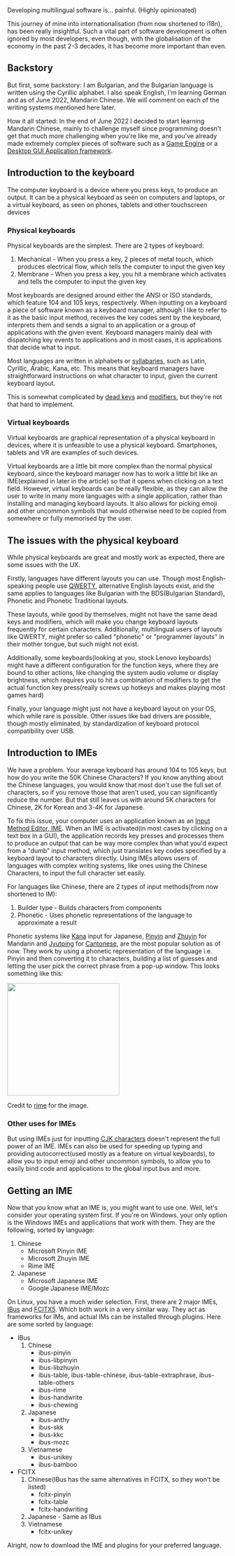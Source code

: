 Developing multilingual software is... painful. (Highly opinionated)

This journey of mine into internationalisation (from now shortened to i18n), has been really insightful. 
Such a vital part of software development is often ignored by most developers, even though, with the globalisation of the 
economy in the past 2-3 decades, it has become more important than even.

## Backstory
But first, some backstory: I am Bulgarian, and the Bulgarian language is written using the Cyrillic alphabet. 
I also speak English, I'm learning German and as of June 2022, Mandarin Chinese. 
We will comment on each of the writing systems mentioned here later.

How it all started: In the end of June 2022 I decided to start learning Mandarin Chinese, 
mainly to challenge myself since programming doesn't get that much more challenging when you're like me, and you've already made 
extremely complex pieces of software such as a [Game Engine](https://github.com/MadLadSquad/UntitledVulkanGameEngine) 
or a [Desktop GUI Application framework](https://github.com/MadLadSquad/UntitledImGuiFramework). 

## Introduction to the keyboard
The computer keyboard is a device where you press keys, to produce an output. It can be a physical keyboard as seen on computers
and laptops, or a virtual keyboard, as seen on phones, tablets and other touchscreen devices

### Physical keyboards
Physical keyboards are the simplest. There are 2 types of keyboard:
1. Mechanical - When you press a key, 2 pieces of metal touch, which produces electrical flow, which tells the computer to input
the given key
2. Membrane - When you press a key, you hit a membrane which activates and tells the computer to input the given key

Most keyboards are designed around either the ANSI or ISO standards, which feature 104 and 105 keys, respectively. When inputting
on a keyboard a piece of software known as a keyboard manager, although I like to refer to it as the basic input method, receives
the key codes sent by the keyboard, interprets them and sends a signal to an application or a group of applications with the
given event. Keyboard managers mainly deal with dispatching key events to applications and in most cases, it is applications
that decide what to input. 

Most languages are written in alphabets or [syllabaries](https://en.wikipedia.org/wiki/Syllabary), such as Latin, Cyrillic,
Arabic, Kana, etc. This means that keyboard managers have straightforward instructions on what character to input, given the
current keyboard layout.

This is somewhat complicated by [dead keys](https://en.wikipedia.org/wiki/Dead_key) and 
[modifiers](https://en.wikipedia.org/wiki/Modifier_key), but they're not that hard to implement.

### Virtual keyboards
Virtual keyboards are graphical representation of a physical keyboard in devices, where it is unfeasible to use a physical
keyboard. Smartphones, tablets and VR are examples of such devices.

Virtual keyboards are a little bit more complex than the normal physical keyboard, since the keyboard manager now has to work
a little bit like an IME(explained in later in the article) so that it opens when clicking on a text field. However, virtual
keyboards can be really flexible, as they can allow the user to write in many more languages with a single application, rather
than installing and managing keyboard layouts. It also allows for picking emoji and other uncommon symbols that would otherwise
need to be copied from somewhere or fully memorised by the user.

## The issues with the physical keyboard
While physical keyboards are great and mostly work as expected, there are some issues with the UX. 

Firstly, languages have different layouts you can use. Though most English-speaking people use 
[QWERTY](https://en.wikipedia.org/wiki/QWERTY), alternative English layouts exist, and the same applies to languages like
Bulgarian with the BDS(Bulgarian Standard), Phonetic and Phonetic Traditional layouts.

These layouts, while good by themselves, might not have the same dead keys and modifiers, which will make you change keyboard layouts
frequently for certain characters. Additionally, multilingual users of layouts like QWERTY, might prefer so called "phonetic"
or "programmer layouts" in their mother tongue, but such might not exist.

Additionally, some keyboards(looking at you, stock Lenovo keyboards) might have a different configuration for the function keys,
where they are bound to other actions, like changing the system audio volume or display brightness, which requires you to hit
a combination of modifiers to get the actual function key press(really screws up hotkeys and makes playing most games hard)

Finally, your language might just not have a keyboard layout on your OS, which while rare is possible. Other issues like bad
drivers are possible, though mostly eliminated, by standardization of keyboard protocol compatibility over USB.

## Introduction to IMEs
We have a problem. Your average keyboard has around 104 to 105 keys, 
but how do you write the 50K Chinese Characters? If you know anything about the Chinese languages, 
you would know that most don't use the full set of characters, so if you remove those that aren't used, you can 
significantly reduce the number. But that still leaves us with around 5K characters for Chinese, 
2K for Korean and 3-4K for Japanese.

To fix this issue, your computer uses an application known as an 
[Input Method Editor, IME](https://en.wikipedia.org/wiki/Input_method). When an IME is activated(in most cases by clicking 
on a text box in a GUI), the application records key presses and processes them to produce an output that can be way more
complex than what you'd expect from a "dumb" input method, which just translates key codes specified by a keyboard layout 
to characters directly. Using IMEs allows users of languages with complex writing systems, like ones using the 
Chinese Characters, to input the full character set easily.

For languages like Chinese, there are 2 types of input methods(from now shortened to IM):
1. Builder type - Builds characters from components
1. Phonetic - Uses phonetic representations of the language to approximate a result

Phonetic systems like [Kana](https://en.wikipedia.org/wiki/Kana) input for Japanese, 
[Pinyin](https://en.wikipedia.org/wiki/Pinyin) and [Zhuyin](https://en.wikipedia.org/wiki/Bopomofo) for Mandarin and 
[Jyutping](https://en.wikipedia.org/wiki/Jyutping) for [Cantonese](https://en.wikipedia.org/wiki/Cantonese), 
are the most popular solution as of now. They work by using a phonetic representation of the language
i.e. Pinyin and then converting it to characters, building a list of guesses and letting the user pick the correct phrase
from a pop-up window. This looks something like this:

<img src="https://rime.im/images/home-feature-4.svg" width="256" height="256"/>

Credit to [rime](https://rime.im) for the image.

### Other uses for IMEs
But using IMEs just for inputting [CJK characters](https://en.wikipedia.org/wiki/CJK_characters) doesn't represent the full
power of an IME. IMEs can also be used for speeding up typing and providing autocorrect(used mostly as a feature on virtual
keyboards), to allow you to input emoji and other uncommon symbols, to allow you to easily bind code and applications to the
global input bus and more.

## Getting an IME
Now that you know what an IME is, you might want to use one. Well, let's consider your operating system first. If you're on
Windows, your only option is the Windows IMEs and applications that work with them. They are the following, sorted by language:
1. Chinese
   - Microsoft Pinyin IME
   - Microsoft Zhuyin IME
   - Rime IME
1. Japanese
   - Microsoft Japanese IME
   - Google Japanese IME/Mozc

On Linux, you have a much wider selection. First, there are 2 major IMEs, 
[IBus](https://en.wikipedia.org/wiki/Intelligent_Input_Bus) and [FCITX5](https://en.wikipedia.org/wiki/Fcitx). Which both work
in a very similar way. They act as frameworks for IMs, and actual IMs can be installed through plugins. Here are some sorted by
language:
- IBus
  1. Chinese
     - ibus-pinyin
     - ibus-libpinyin
     - ibus-libzhuyin
     - ibus-table, ibus-table-chinese, ibus-table-extraphrase, ibus-table-others
     - ibus-rime
     - ibus-handwrite
     - ibus-chewing
  1. Japanese
     - ibus-anthy
     - ibus-skk
     - ibus-kkc
     - ibus-mozc
  1. Vietnamese
     - ibus-unikey
     - ibus-bamboo
- FCITX
  1. Chinese(IBus has the same alternatives in FCITX, so they won't be listed)
     - fcitx-pinyin
     - fcitx-table
     - fcitx-handwriting
  1. Japanese - Same as IBus
  1. Vietnamese
     - fcitx-unikey

Alright, now to download the IME and plugins for your preferred language.

